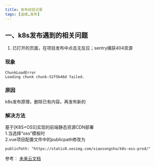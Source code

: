 ```yaml
---
title: 发布经验记录
tags: [运维,发布]
---
```

## 一、k8s发布遇到的相关问题
1. 已打开的页面，在项目发布中点击无反应；sentry捕获404资源
### 现象
```
ChunkLoadError
Loading chunk chunk-52f5b46d failed.
```

### 原因
k8s发布原理，删除已有内容。再发布新的

### 解决方法
基于[K8S+OSS]实现的前端静态资源CDN部署  
1.当选择“oss”模板时   
2.vue项目配置文件中的publicpath修改为 
```
publicPath: "https://static0.xesimg.com/xiaosongshu/k8s-oss-prod/"
```
参考：
[未来云文档](https://cloud.tal.com/docs/k8s/quick_start/k8s-oss.html#%E5%9F%BA%E4%BA%8E-k8s-oss-%E5%AE%9E%E7%8E%B0%E7%9A%84%E5%89%8D%E7%AB%AF%E9%9D%99%E6%80%81%E8%B5%84%E6%BA%90cdn%E9%83%A8%E7%BD%B2)